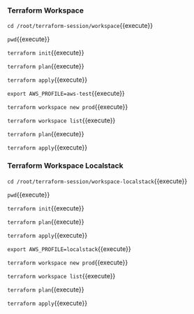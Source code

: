 ### Terraform Workspace ####

`cd /root/terraform-session/workspace`{{execute}}

`pwd`{{execute}}

`terraform init`{{execute}}

`terraform plan`{{execute}}

`terraform apply`{{execute}}

`export AWS_PROFILE=aws-test`{{execute}}

`terraform workspace new prod`{{execute}}

`terraform workspace list`{{execute}}

`terraform plan`{{execute}}

`terraform apply`{{execute}}




### Terraform Workspace Localstack ####

`cd /root/terraform-session/workspace-localstack`{{execute}}

`pwd`{{execute}}

`terraform init`{{execute}}

`terraform plan`{{execute}}

`terraform apply`{{execute}}

`export AWS_PROFILE=localstack`{{execute}}

`terraform workspace new prod`{{execute}}

`terraform workspace list`{{execute}}

`terraform plan`{{execute}}

`terraform apply`{{execute}}